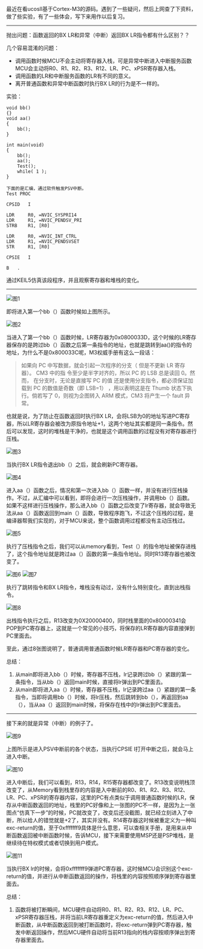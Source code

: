 最近在看ucosII基于Cortex-M3的源码。遇到了一些疑问，然后上网查了下资料，做了些实验，有了一些体会，写下来用作以后复习。

---

抛出问题：函数返回的BX LR和异常（中断）返回BX LR指令都有什么区别？？

几个容易混淆的问题：  


- 调用函数时候MCU不会主动将寄存器入栈，可是异常中断进入中断服务函数MCU会主动将R0、R1、R2、R3、R12、LR、PC、xPSR寄存器入栈。
- 调用函数的LR和中断服务函数的LR有不同的意义。
- 离开普通函数和异常中断函数时执行BX LR的行为是不一样的。  

实验：  
	
	void bb()
	{}
	void aa()
	{
    	bb();
	}
                              
	int main(void)
	{	
		bb();
    	aa();
    	Test(); 
    	while( 1 );
	}

	下面的是汇编，通过软件触发PSV中断。
	Test PROC

    CPSID   I
    
    LDR     R0, =NVIC_SYSPRI14                                  
    LDR     R1, =NVIC_PENDSV_PRI
    STRB    R1, [R0]
    
    LDR     R0, =NVIC_INT_CTRL                                  
    LDR     R1, =NVIC_PENDSVSET
    STR     R1, [R0]
    
    CPSIE   I 
    
    B   .

通过KEIL5仿真该段程序，并且观察寄存器和堆栈的变化。

----

![图1](https://raw.githubusercontent.com/HJDonv/Cortex-M3-note/master/LR%E5%AF%84%E5%AD%98%E5%99%A8%E3%80%81PC%E5%AF%84%E5%AD%98%E5%99%A8%E5%9C%A8%E8%B7%B3%E8%BD%AC%E5%88%B0%E5%87%BD%E6%95%B0%E5%92%8C%E5%BC%82%E5%B8%B8%E7%9A%84%E5%8C%BA%E5%88%AB/Picture/1.png)

即将进入第一个bb（）函数时候如上图所示。

![图2](https://raw.githubusercontent.com/HJDonv/Cortex-M3-note/master/LR%E5%AF%84%E5%AD%98%E5%99%A8%E3%80%81PC%E5%AF%84%E5%AD%98%E5%99%A8%E5%9C%A8%E8%B7%B3%E8%BD%AC%E5%88%B0%E5%87%BD%E6%95%B0%E5%92%8C%E5%BC%82%E5%B8%B8%E7%9A%84%E5%8C%BA%E5%88%AB/Picture/2.png)

当进入了第一个bb（）函数时候，LR寄存器为0x0800033D，这个时候的LR寄存器保存的是跨过bb（）函数之后第一条指令的地址，也就是跳转到aa()的指令的地址，为什么不是0x800033C呢，M3权威手册有这么一段话：
>如果向 PC 中写数据，就会引起一次程序的分支（ 但是不更新 LR 寄存器）。 CM3 中的指
令至少是半字对齐的，所以 PC 的 LSB 总是读回 0。然而， 在分支时，无论是直接写 PC 的值
还是使用分支指令，都必须保证加载到 PC 的数值是奇数（即 LSB=1） ，用以表明这是在
Thumb 状态下执行。倘若写了 0，则视为企图转入 ARM 模式，CM3 将产生一个 fault 异
常。

也就是说，为了防止在函数返回时执行BX LR，会将LSB为0的地址写进PC寄存器，所以LR寄存器会被改为原指令地址+1，这两个地址其实都是同一条指令。然后可以发现，这时的堆栈是干净的，也就是这个调用函数的过程没有对寄存器进行压栈。

![图3](https://raw.githubusercontent.com/HJDonv/Cortex-M3-note/master/LR%E5%AF%84%E5%AD%98%E5%99%A8%E3%80%81PC%E5%AF%84%E5%AD%98%E5%99%A8%E5%9C%A8%E8%B7%B3%E8%BD%AC%E5%88%B0%E5%87%BD%E6%95%B0%E5%92%8C%E5%BC%82%E5%B8%B8%E7%9A%84%E5%8C%BA%E5%88%AB/Picture/3.png)

当执行BX LR指令退出bb（）之后，就会刷新PC寄存器。

![图4](https://raw.githubusercontent.com/HJDonv/Cortex-M3-note/master/LR%E5%AF%84%E5%AD%98%E5%99%A8%E3%80%81PC%E5%AF%84%E5%AD%98%E5%99%A8%E5%9C%A8%E8%B7%B3%E8%BD%AC%E5%88%B0%E5%87%BD%E6%95%B0%E5%92%8C%E5%BC%82%E5%B8%B8%E7%9A%84%E5%8C%BA%E5%88%AB/Picture/4.png)

进入aa（）函数之后，情况和第一次进入bb（）函数一样，并没有进行压栈操作。不过，从汇编中可以看到，即将会进行一次压栈操作，并调用bb（）函数。如果不这样进行压栈操作，那么进入bb（）函数之后改变了lr寄存器，就会导致无法从aa（）函数返回到main（）函数，导致程序跑飞，不过这个压栈的过程，是编译器帮我们实现的，对于MCU来说，整个函数调用过程都没有主动压栈过。

![图5](https://raw.githubusercontent.com/HJDonv/Cortex-M3-note/master/LR%E5%AF%84%E5%AD%98%E5%99%A8%E3%80%81PC%E5%AF%84%E5%AD%98%E5%99%A8%E5%9C%A8%E8%B7%B3%E8%BD%AC%E5%88%B0%E5%87%BD%E6%95%B0%E5%92%8C%E5%BC%82%E5%B8%B8%E7%9A%84%E5%8C%BA%E5%88%AB/Picture/5.png)

执行了压栈指令之后，我们可以从memory看到，Test（）的指令地址被保存进栈了，这个指令地址就是跨过aa（）函数的第一条指令地址。同时R13寄存器也被改变了。

![图6](https://raw.githubusercontent.com/HJDonv/Cortex-M3-note/master/LR%E5%AF%84%E5%AD%98%E5%99%A8%E3%80%81PC%E5%AF%84%E5%AD%98%E5%99%A8%E5%9C%A8%E8%B7%B3%E8%BD%AC%E5%88%B0%E5%87%BD%E6%95%B0%E5%92%8C%E5%BC%82%E5%B8%B8%E7%9A%84%E5%8C%BA%E5%88%AB/Picture/6.png)
![图7](https://raw.githubusercontent.com/HJDonv/Cortex-M3-note/master/LR%E5%AF%84%E5%AD%98%E5%99%A8%E3%80%81PC%E5%AF%84%E5%AD%98%E5%99%A8%E5%9C%A8%E8%B7%B3%E8%BD%AC%E5%88%B0%E5%87%BD%E6%95%B0%E5%92%8C%E5%BC%82%E5%B8%B8%E7%9A%84%E5%8C%BA%E5%88%AB/Picture/7.png)

执行了跳转指令和BX LR指令，堆栈没有动过，没有什么特别变化，直到出栈指令。

![图8](https://raw.githubusercontent.com/HJDonv/Cortex-M3-note/master/LR%E5%AF%84%E5%AD%98%E5%99%A8%E3%80%81PC%E5%AF%84%E5%AD%98%E5%99%A8%E5%9C%A8%E8%B7%B3%E8%BD%AC%E5%88%B0%E5%87%BD%E6%95%B0%E5%92%8C%E5%BC%82%E5%B8%B8%E7%9A%84%E5%8C%BA%E5%88%AB/Picture/8.png)

出栈指令执行之后，R13改变为0X20000400，同时栈里面的0x80000341会POP到PC寄存器上，这就是一个常见的小技巧，将保存的LR寄存器内容直接弹到PC里面去。

至此，通过8张图说明了，普通调用普通函数时候LR寄存器和PC寄存器的变化。  

总结：

1. 从main即将进入bb（）时候，寄存器不压栈，lr记录跨过bb（）紧跟的第一条指令，当从bb（）返回main时候，直接将lr弹出到PC里面去。
2. 从main即将进入aa（）时候，寄存器不压栈，lr记录跨过aa（）紧跟的第一条指令，当即将调用bb（）时候，将lr压栈，然后跳转到bb（），再返回到aa（），当从aa（）返回到main时候，将保存在栈中的lr弹出到PC里面去。

---

接下来的就是异常（中断）的例子了。

![图9](https://raw.githubusercontent.com/HJDonv/Cortex-M3-note/master/LR%E5%AF%84%E5%AD%98%E5%99%A8%E3%80%81PC%E5%AF%84%E5%AD%98%E5%99%A8%E5%9C%A8%E8%B7%B3%E8%BD%AC%E5%88%B0%E5%87%BD%E6%95%B0%E5%92%8C%E5%BC%82%E5%B8%B8%E7%9A%84%E5%8C%BA%E5%88%AB/Picture/9.png)

上图所示是进入PSV中断前的各个状态，当执行CPSIE I打开中断之后，就会马上进入中断。

![图10](https://raw.githubusercontent.com/HJDonv/Cortex-M3-note/master/LR%E5%AF%84%E5%AD%98%E5%99%A8%E3%80%81PC%E5%AF%84%E5%AD%98%E5%99%A8%E5%9C%A8%E8%B7%B3%E8%BD%AC%E5%88%B0%E5%87%BD%E6%95%B0%E5%92%8C%E5%BC%82%E5%B8%B8%E7%9A%84%E5%8C%BA%E5%88%AB/Picture/10.png)

进入中断后，我们可以看到，R13，R14，R15寄存器都改变了。R13改变说明栈顶改变了，从Memory看到栈里存的内容是入中断前的R0、R1、R2、R3、R12、LR、PC、xPSR的寄存器内容，这里的PC有点类似于调用普通函数时候的LR，保存从中断函数返回的地址，栈里的PC好像和上一张图的PC不一样，是因为上一张图点“仿真下一步”的时候，PC就改变了，改变后还没截图，就已经立刻进入了中断，所以给人的错觉就是+2了，其实并没有。R14寄存器这时候被重定义为一种叫exc-return的值，至于0xfffffff9具体是什么意思，可以查相关手册，是用来从中断函数返回被中断函数时候，告诉MCU，接下来需要使用MSP还是PSP堆栈，是继续待在特权模式或者切换到用户模式。

![图11](https://raw.githubusercontent.com/HJDonv/Cortex-M3-note/master/LR%E5%AF%84%E5%AD%98%E5%99%A8%E3%80%81PC%E5%AF%84%E5%AD%98%E5%99%A8%E5%9C%A8%E8%B7%B3%E8%BD%AC%E5%88%B0%E5%87%BD%E6%95%B0%E5%92%8C%E5%BC%82%E5%B8%B8%E7%9A%84%E5%8C%BA%E5%88%AB/Picture/11.png)

当执行BX lr的时候，会将0xfffffff9弹进PC寄存器，这时候MCU会识别这个exc-return的值，并进行从中断函数返回的操作，将栈里的内容按照顺序弹到寄存器里面去。

总结：

1. 函数将被打断瞬间，MCU硬件自动将R0、R1、R2、R3、R12、LR、PC、xPSR寄存器压栈，并将当前LR寄存器重定义为exc-return的值，然后进入中断函数，从中断函数返回到被打断函数时，将exc-return弹到PC寄存器，触发中断返回操作，然后MCU硬件自动将当前R13指向的栈内容按顺序弹出到寄存器里面去。
